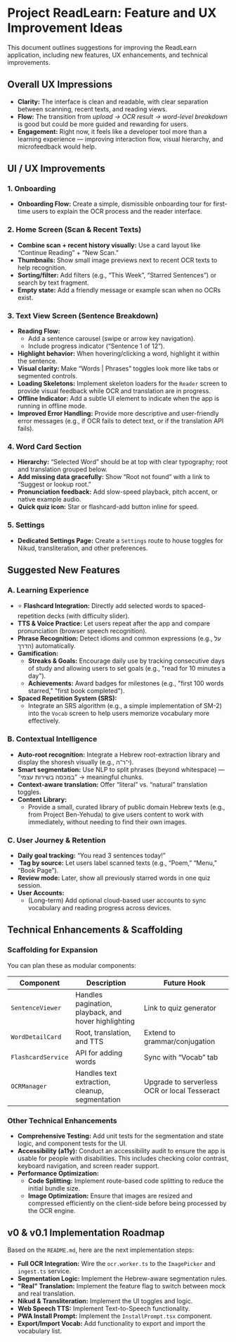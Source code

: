 # Project ReadLearn: Feature and UX Improvement Ideas

This document outlines suggestions for improving the ReadLearn application, including new features, UX enhancements, and technical improvements.

## Overall UX Impressions

*   **Clarity:** The interface is clean and readable, with clear separation between scanning, recent texts, and reading views.
*   **Flow:** The transition from *upload → OCR result → word-level breakdown* is good but could be more guided and rewarding for users.
*   **Engagement:** Right now, it feels like a developer tool more than a learning experience — improving interaction flow, visual hierarchy, and microfeedback would help.

## UI / UX Improvements

### 1. Onboarding
*   **Onboarding Flow:** Create a simple, dismissible onboarding tour for first-time users to explain the OCR process and the reader interface.

### 2. Home Screen (Scan & Recent Texts)

*   **Combine scan + recent history visually:** Use a card layout like “Continue Reading” + “New Scan.”
*   **Thumbnails:** Show small image previews next to recent OCR texts to help recognition.
*   **Sorting/filter:** Add filters (e.g., “This Week”, “Starred Sentences”) or search by text fragment.
*   **Empty state:** Add a friendly message or example scan when no OCRs exist.

### 3. Text View Screen (Sentence Breakdown)

*   **Reading Flow:**
    *   Add a sentence carousel (swipe or arrow key navigation).
    *   Include progress indicator (“Sentence 1 of 12”).
*   **Highlight behavior:** When hovering/clicking a word, highlight it within the sentence.
*   **Visual clarity:** Make “Words | Phrases” toggles look more like tabs or segmented controls.
*   **Loading Skeletons:** Implement skeleton loaders for the `Reader` screen to provide visual feedback while OCR and translation are in progress.
*   **Offline Indicator:** Add a subtle UI element to indicate when the app is running in offline mode.
*   **Improved Error Handling:** Provide more descriptive and user-friendly error messages (e.g., if OCR fails to detect text, or if the translation API fails).

### 4. Word Card Section

*   **Hierarchy:** “Selected Word” should be at top with clear typography; root and translation grouped below.
*   **Add missing data gracefully:** Show “Root not found” with a link to “Suggest or lookup root.”
*   **Pronunciation feedback:** Add slow-speed playback, pitch accent, or native example audio.
*   **Quick quiz icon:** Star or flashcard-add button inline for speed.

### 5. Settings
*   **Dedicated Settings Page:** Create a `Settings` route to house toggles for Nikud, transliteration, and other preferences.

## Suggested New Features

### A. Learning Experience

*   ⭐ **Flashcard Integration:** Directly add selected words to spaced-repetition decks (with difficulty slider).
*   **TTS & Voice Practice:** Let users repeat after the app and compare pronunciation (browser speech recognition).
*   **Phrase Recognition:** Detect idioms and common expressions (e.g., על הדרך) automatically.
*   **Gamification:**
    *   **Streaks & Goals:** Encourage daily use by tracking consecutive days of study and allowing users to set goals (e.g., "read for 10 minutes a day").
    *   **Achievements:** Award badges for milestones (e.g., "first 100 words starred," "first book completed").
*   **Spaced Repetition System (SRS):**
    *   Integrate an SRS algorithm (e.g., a simple implementation of SM-2) into the `Vocab` screen to help users memorize vocabulary more effectively.

### B. Contextual Intelligence

*   **Auto-root recognition:** Integrate a Hebrew root-extraction library and display the shoresh visually (e.g., י־ר־ה).
*   **Smart segmentation:** Use NLP to split phrases (beyond whitespace) — “במכסה בשירות עצמי” → meaningful chunks.
*   **Context-aware translation:** Offer “literal” vs. “natural” translation toggles.
*   **Content Library:**
    *   Provide a small, curated library of public domain Hebrew texts (e.g., from Project Ben-Yehuda) to give users content to work with immediately, without needing to find their own images.

### C. User Journey & Retention

*   **Daily goal tracking:** “You read 3 sentences today!”
*   ️ **Tag by source:** Let users label scanned texts (e.g., “Poem,” “Menu,” “Book Page”).
*   **Review mode:** Later, show all previously starred words in one quiz session.
*   **User Accounts:**
    *   (Long-term) Add optional cloud-based user accounts to sync vocabulary and reading progress across devices.

## Technical Enhancements & Scaffolding

### Scaffolding for Expansion

You can plan these as modular components:

| Component          | Description                                          | Future Hook                                  |
| ------------------ | ---------------------------------------------------- | -------------------------------------------- |
| `SentenceViewer`   | Handles pagination, playback, and hover highlighting | Link to quiz generator                       |
| `WordDetailCard`   | Root, translation, and TTS                           | Extend to grammar/conjugation                |
| `FlashcardService` | API for adding words                                 | Sync with “Vocab” tab                        |
| `OCRManager`       | Handles text extraction, cleanup, segmentation       | Upgrade to serverless OCR or local Tesseract |

### Other Technical Enhancements
*   **Comprehensive Testing:** Add unit tests for the segmentation and state logic, and component tests for the UI.
*   **Accessibility (a11y):** Conduct an accessibility audit to ensure the app is usable for people with disabilities. This includes checking color contrast, keyboard navigation, and screen reader support.
*   **Performance Optimization:**
    *   **Code Splitting:** Implement route-based code splitting to reduce the initial bundle size.
    *   **Image Optimization:** Ensure that images are resized and compressed efficiently on the client-side before being processed by the OCR engine.

## v0 & v0.1 Implementation Roadmap

Based on the `README.md`, here are the next implementation steps:

*   **Full OCR Integration:** Wire the `ocr.worker.ts` to the `ImagePicker` and `ingest.ts` service.
*   **Segmentation Logic:** Implement the Hebrew-aware segmentation rules.
*   **"Real" Translation:** Implement the feature flag to switch between mock and real translation.
*   **Nikud & Transliteration:** Implement the UI toggles and logic.
*   **Web Speech TTS:** Implement Text-to-Speech functionality.
*   **PWA Install Prompt:** Implement the `InstallPrompt.tsx` component.
*   **Export/Import Vocab:** Add functionality to export and import the vocabulary list.

